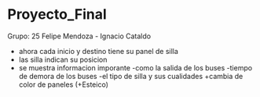# Proyecto_Final
Grupo: 25
Felipe Mendoza - Ignacio Cataldo
+ ahora cada inicio y destino tiene su panel de silla
+ las silla indican su posicion
+ se muestra informacion imporante
  -como la salida de los buses
  -tiempo de demora de los buses
  -el tipo de silla y sus cualidades
+cambia de color de paneles (+Esteico)
 
 
